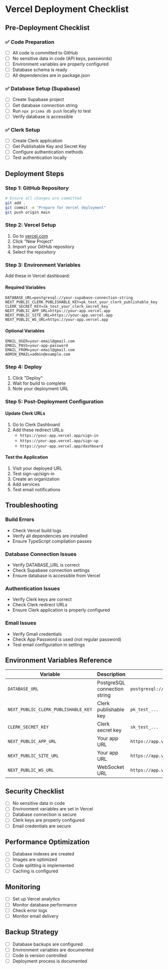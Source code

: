 # Vercel Deployment Checklist

## Pre-Deployment Checklist

### ✅ Code Preparation
- [ ] All code is committed to GitHub
- [ ] No sensitive data in code (API keys, passwords)
- [ ] Environment variables are properly configured
- [ ] Database schema is ready
- [ ] All dependencies are in package.json

### ✅ Database Setup (Supabase)
- [ ] Create Supabase project
- [ ] Get database connection string
- [ ] Run `npx prisma db push` locally to test
- [ ] Verify database is accessible

### ✅ Clerk Setup
- [ ] Create Clerk application
- [ ] Get Publishable Key and Secret Key
- [ ] Configure authentication methods
- [ ] Test authentication locally

## Deployment Steps

### Step 1: GitHub Repository
```bash
# Ensure all changes are committed
git add .
git commit -m "Prepare for Vercel deployment"
git push origin main
```

### Step 2: Vercel Setup
1. Go to [vercel.com](https://vercel.com)
2. Click "New Project"
3. Import your GitHub repository
4. Select the repository

### Step 3: Environment Variables
Add these in Vercel dashboard:

#### Required Variables
```env
DATABASE_URL=postgresql://your-supabase-connection-string
NEXT_PUBLIC_CLERK_PUBLISHABLE_KEY=pk_test_your_clerk_publishable_key
CLERK_SECRET_KEY=sk_test_your_clerk_secret_key
NEXT_PUBLIC_APP_URL=https://your-app.vercel.app
NEXT_PUBLIC_SITE_URL=https://your-app.vercel.app
NEXT_PUBLIC_WS_URL=https://your-app.vercel.app
```

#### Optional Variables
```env
EMAIL_USER=your-email@gmail.com
EMAIL_PASS=your-app-password
EMAIL_FROM=your-email@gmail.com
ADMIN_EMAIL=admin@example.com
```

### Step 4: Deploy
1. Click "Deploy"
2. Wait for build to complete
3. Note your deployment URL

### Step 5: Post-Deployment Configuration

#### Update Clerk URLs
1. Go to Clerk Dashboard
2. Add these redirect URLs:
   - `https://your-app.vercel.app/sign-in`
   - `https://your-app.vercel.app/sign-up`
   - `https://your-app.vercel.app/dashboard`

#### Test the Application
1. Visit your deployed URL
2. Test sign-up/sign-in
3. Create an organization
4. Add services
5. Test email notifications

## Troubleshooting

### Build Errors
- Check Vercel build logs
- Verify all dependencies are installed
- Ensure TypeScript compilation passes

### Database Connection Issues
- Verify DATABASE_URL is correct
- Check Supabase connection settings
- Ensure database is accessible from Vercel

### Authentication Issues
- Verify Clerk keys are correct
- Check Clerk redirect URLs
- Ensure Clerk application is properly configured

### Email Issues
- Verify Gmail credentials
- Check App Password is used (not regular password)
- Test email configuration in settings

## Environment Variables Reference

| Variable | Description | Example |
|----------|-------------|---------|
| `DATABASE_URL` | PostgreSQL connection string | `postgresql://user:pass@host:port/db` |
| `NEXT_PUBLIC_CLERK_PUBLISHABLE_KEY` | Clerk publishable key | `pk_test_...` |
| `CLERK_SECRET_KEY` | Clerk secret key | `sk_test_...` |
| `NEXT_PUBLIC_APP_URL` | Your app URL | `https://app.vercel.app` |
| `NEXT_PUBLIC_SITE_URL` | Your app URL | `https://app.vercel.app` |
| `NEXT_PUBLIC_WS_URL` | WebSocket URL | `https://app.vercel.app` |

## Security Checklist

- [ ] No sensitive data in code
- [ ] Environment variables are set in Vercel
- [ ] Database connection is secure
- [ ] Clerk keys are properly configured
- [ ] Email credentials are secure

## Performance Optimization

- [ ] Database indexes are created
- [ ] Images are optimized
- [ ] Code splitting is implemented
- [ ] Caching is configured

## Monitoring

- [ ] Set up Vercel analytics
- [ ] Monitor database performance
- [ ] Check error logs
- [ ] Monitor email delivery

## Backup Strategy

- [ ] Database backups are configured
- [ ] Environment variables are documented
- [ ] Code is version controlled
- [ ] Deployment process is documented 